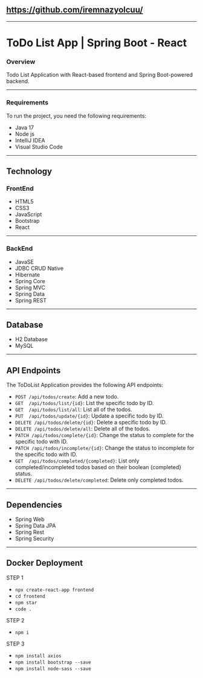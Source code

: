 ## https://github.com/iremnazyolcuu/
---

# ToDo List App | Spring Boot - React
### Overview
Todo List Application with React-based frontend and Spring Boot-powered backend.

---

### Requirements
To run the project, you need the following requirements:
- Java 17
- Node js
- IntelliJ IDEA
- Visual Studio Code
---

## Technology
### FrontEnd
- HTML5
- CSS3
- JavaScript
- Bootstrap
- React
---
### BackEnd
- JavaSE
- JDBC CRUD Native
- Hibernate
- Spring Core
- Spring MVC
- Spring Data
- Spring REST
---

## Database
- H2 Database
- MySQL
---

## API Endpoints

The ToDoList Application provides the following API endpoints:

- `POST /api/todos/create`: Add a new todo.
- `GET  /api/todos/list/{id}`: List the specific todo by ID.
- `GET  /api/todos/list/all`: List all of the todos.
- `PUT  /api/todos/update/{id}`: Update a specific todo by ID.
- `DELETE /api/todos/delete/{id}`: Delete a specific todo by ID.
- `DELETE /api/todos/delete/all`: Delete all of the todos.
- `PATCH /api/todos/complete/{id}`: Change the status to complete for the specific todo with ID.
- `PATCH /api/todos/incomplete/{id}`: Change the status to incomplete for the specific todo with ID.
- `GET  /api/todos/completed/{completed}`: List only completed/incompleted todos based on their boolean {completed} status.
- `DELETE /api/todos/delete/completed`: Delete only completed todos.
---

## Dependencies
- Spring Web
- Spring Data JPA
- Spring Rest
- Spring Security
---

## Docker Deployment

STEP 1
* `npx create-react-app frontend`
* `cd frontend`
* `npm star`
* `code .`

STEP 2
* `npm i`

STEP 3
* `npm install axios`
* `npm install bootstrap --save`
* `npm install node-sass --save`

